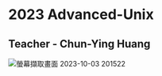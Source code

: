 # 2023 Advanced-Unix
## Teacher - Chun-Ying Huang
![螢幕擷取畫面 2023-10-03 201522](https://github.com/wei-shon/Advanced-Unix/assets/81294928/1552cc2e-a833-4777-b135-0d3470e1886d)
